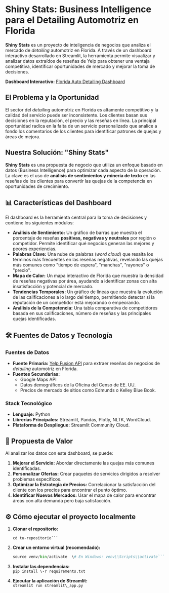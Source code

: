 # **Shiny Stats: Business Intelligence para el Detailing Automotriz en Florida**

**Shiny Stats** es un proyecto de inteligencia de negocios que analiza el mercado de *detailing* automotriz en Florida. A través de un dashboard interactivo desarrollado en Streamlit, la herramienta permite visualizar y analizar datos extraídos de reseñas de Yelp para obtener una ventaja competitiva, identificar oportunidades de mercado y mejorar la toma de decisiones.

**Dashboard Interactivo:** [Florida Auto Detailing Dashboard](https://florida-auto-detailing.streamlit.app)

## **El Problema y la Oportunidad**

El sector del *detailing* automotriz en Florida es altamente competitivo y la calidad del servicio puede ser inconsistente. Los clientes basan sus decisiones en la reputación, el precio y las reseñas en línea. La principal oportunidad radica en la falta de un servicio personalizado que analice a fondo los comentarios de los clientes para identificar patrones de quejas y áreas de mejora.

## **Nuestra Solución: "Shiny Stats"**

**Shiny Stats** es una propuesta de negocio que utiliza un enfoque basado en datos (Business Intelligence) para optimizar cada aspecto de la operación. La clave es el uso de **análisis de sentimientos y minería de texto** en las reseñas de los clientes para convertir las quejas de la competencia en oportunidades de crecimiento.

## **📊 Características del Dashboard**

El dashboard es la herramienta central para la toma de decisiones y contiene los siguientes módulos:

* **Análisis de Sentimiento:** Un gráfico de barras que muestra el porcentaje de reseñas **positivas, negativas y neutrales** por región o competidor. Permite identificar qué negocios generan las mejores y peores experiencias.  
* **Palabras Clave:** Una nube de palabras (*word cloud*) que resalta los términos más frecuentes en las reseñas negativas, revelando las quejas más comunes como "tiempo de espera", "manchas", "rayones" o "precio".  
* **Mapa de Calor:** Un mapa interactivo de Florida que muestra la densidad de reseñas negativas por área, ayudando a identificar zonas con alta insatisfacción y potencial de mercado.  
* **Tendencias Temporales:** Un gráfico de líneas que muestra la evolución de las calificaciones a lo largo del tiempo, permitiendo detectar si la reputación de un competidor está mejorando o empeorando.  
* **Análisis de la Competencia:** Una tabla comparativa de competidores basada en sus calificaciones, número de reseñas y las principales quejas identificadas.

## **🛠️ Fuentes de Datos y Tecnología**

### **Fuentes de Datos**

* **Fuente Primaria:** [Yelp Fusion API](https://www.yelp.com/fusion) para extraer reseñas de negocios de *detailing* automotriz en Florida.  
* **Fuentes Secundarias:**  
  * Google Maps API  
  * Datos demográficos de la Oficina del Censo de EE. UU.  
  * Precios de mercado de sitios como Edmunds o Kelley Blue Book.

### **Stack Tecnológico**

* **Lenguaje:** Python  
* **Librerías Principales:** Streamlit, Pandas, Plotly, NLTK, WordCloud.  
* **Plataforma de Despliegue:** Streamlit Community Cloud.

## **🚀 Propuesta de Valor**

Al analizar los datos con este dashboard, se puede:

1. **Mejorar el Servicio:** Abordar directamente las quejas más comunes identificadas.  
2. **Personalizar Ofertas:** Crear paquetes de servicios dirigidos a resolver problemas específicos.  
3. **Optimizar la Estrategia de Precios:** Correlacionar la satisfacción del cliente con los precios para encontrar el punto óptimo.  
4. **Identificar Nuevos Mercados:** Usar el mapa de calor para encontrar áreas con alta demanda pero baja satisfacción.

## **⚙️ Cómo ejecutar el proyecto localmente**

1. **Clonar el repositorio:**  
   ```git clone \[https://github.com/tu-usuario/tu-repositorio.git\](https://github.com/tu-usuario/tu-repositorio.git)  
   cd tu-repositorio```

2. **Crear un entorno virtual (recomendado):**  
   ```python \-m venv venv  
   source venv/bin/activate  \# En Windows: venv\\Scripts\\activate```

3. **Instalar las dependencias:**  
   ```pip install \-r requirements.txt```

4. **Ejecutar la aplicación de Streamlit:**  
   ```streamlit run streamlit\_app.py```  
